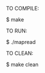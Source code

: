 TO COMPILE:

$   make

TO RUN:

$   ./mapread <FASTA genome> <read file> <alphabet file>

TO CLEAN:

$   make clean
